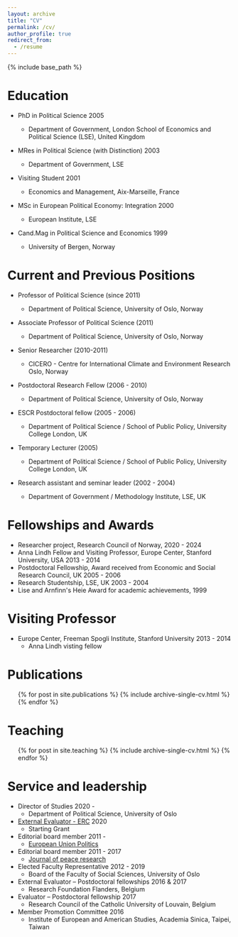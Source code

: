 ```yaml
---
layout: archive
title: "CV"
permalink: /cv/
author_profile: true
redirect_from:
  - /resume
---
```


{% include base_path %}

Education
======

* PhD in Political Science 2005
	* Department of Government, London School of Economics and Political Science (LSE), United Kingdom
	
* MRes in Political Science (with Distinction) 2003
	* Department of Government, LSE
* Visiting Student 2001
	* Economics and Management, Aix-Marseille, France
* MSc in European Political Economy: Integration 2000
	* European Institute, LSE
* Cand.Mag in Political Science and Economics 1999
	* University of Bergen, Norway

Current and Previous Positions
======

* Professor of Political Science (since 2011)
	* Department of Political Science, University of Oslo, Norway

* Associate Professor of Political Science (2011)
	* Department of Political Science, University of Oslo, Norway

* Senior Researcher (2010-2011)
	* CICERO - Centre for International Climate and Environment Research Oslo, Norway

* Postdoctoral Research Fellow (2006 - 2010)
	* Department of Political Science, University of Oslo, Norway

* ESCR Postdoctoral fellow (2005 - 2006)
	* Department of Political Science / School of Public Policy, University College London, UK

* Temporary Lecturer (2005)
	* Department of Political Science / School of Public Policy, University College London, UK

* Research assistant and seminar leader (2002 - 2004)
	* Department of Government / Methodology Institute, LSE, UK
  
Fellowships and Awards
======
* Researcher project, Research Council of Norway, 2020 - 2024
* Anna Lindh Fellow and Visiting Professor, Europe Center, Stanford University, USA 2013 - 2014
* Postdoctoral Fellowship, Award received from Economic and Social Research Council, UK 2005 - 2006
* Research Studentship, LSE, UK 2003 - 2004
* Lise and Arnfinn's Heie Award for academic achievements, 1999

Visiting Professor
======
* Europe Center, Freeman Spogli Institute, Stanford University 2013 - 2014
	* Anna Lindh visting fellow

Publications
======
  <ul>{% for post in site.publications %}
    {% include archive-single-cv.html %}
  {% endfor %}</ul>
  
Teaching
======
  <ul>{% for post in site.teaching %}
    {% include archive-single-cv.html %}
  {% endfor %}</ul>
  
Service and leadership
======
* Director of Studies 2020 - 
  * Department of Political Science, University of Oslo
* [External Evaluator - ERC](https://erc.europa.eu) 2020
  * Starting Grant
* Editorial board member 2011 - 
	* [European Union Politics](http://journals.sagepub.com/home/eup)
* Editorial board member 2011 - 2017
	* [Journal of peace research](http://journals.sagepub.com/home/jpr)
* Elected Faculty Representative 2012 - 2019 
	* Board of the Faculty of Social Sciences, University of Oslo
* External Evaluator – Postdoctoral fellowships  2016 & 2017
	* Research Foundation Flanders, Belgium
* Evaluator – Postdoctoral fellowship 2017
	* Research Council of the Catholic University of Louvain, Belgium
* Member Promotion Committee 2016 
	* Institute of European and American Studies, Academia Sinica, Taipei, Taiwan



